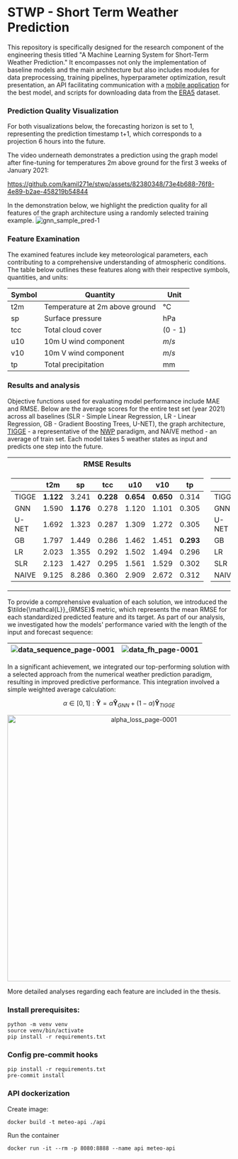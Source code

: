 # STWP - Short Term Weather Prediction


This repository is specifically designed for the research component of the engineering thesis titled "A Machine Learning System for Short-Term Weather Prediction." It encompasses not only the implementation of baseline models and the main architecture but also includes modules for data preprocessing, training pipelines, hyperparameter optimization, result presentation, an API facilitating communication with a [mobile application](https://github.com/JaJasiok/meteo-mind/) for the best model, and scripts for downloading data from the [ERA5](https://cds.climate.copernicus.eu/cdsapp#!/dataset/reanalysis-era5-single-levels) dataset.

### Prediction Quality Visualization
For both visualizations below, the forecasting horizon is set to 1, representing the prediction timestamp t+1, which corresponds to a projection 6 hours into the future.

The video underneath demonstrates a prediction using the graph model after fine-tuning for temperatures 2m above ground for the first 3 weeks of January 2021:

https://github.com/kamil271e/stwp/assets/82380348/73e4b688-76f8-4e89-b2ae-458219b54844

In the demonstration below, we highlight the prediction quality for all features of the graph architecture using a randomly selected training example.
![gnn_sample_pred-1](https://github.com/iwamaciek/stwp/assets/82380348/12a3a40e-4baa-4274-807d-fa742fa7d710)

### Feature Examination
The examined features include key meteorological parameters, each contributing to a comprehensive understanding of atmospheric conditions. The table below outlines these features along with their respective symbols, quantities, and units:

| Symbol | Quantity                             | Unit     |
| ------ | ------------------------------------ | -------- |
| t2m    | Temperature at 2m above ground       | °C       |
| sp     | Surface pressure                     | hPa      |
| tcc    | Total cloud cover                    | (0 - 1)  |
| u10    | 10m U wind component                 | $m/s$    |
| v10    | 10m V wind component                 | $m/s$    |
| tp     | Total precipitation                  | mm       |

### Results and analysis
Objective functions used for evaluating model performance include MAE and RMSE. Below are the average scores for the entire test set (year 2021) across all baselines (SLR - Simple Linear Regression, LR - Linear Regression, GB - Gradient Boosting Trees, U-NET), the graph architecture, [TIGGE](https://www.ecmwf.int/en/research/projects/tigge) - a representative of the [NWP](https://www.weather.gov/media/ajk/brochures/NumericalWeatherPrediction.pdf) paradigm, and NAIVE method - an average of train set. Each model takes 5 weather states as input and predicts one step into the future.
<table>
<tr><th>RMSE Results</th><th>MAE Results</th></tr>
<tr><td>

|        | t2m   | sp    | tcc   | u10   | v10   | tp    |
|--------|-------|-------|-------|-------|-------|-------|
| TIGGE  | **1.122** | 3.241 | **0.228** | **0.654** | **0.650** | 0.314 |
| GNN    | 1.590 | **1.176** | 0.278 | 1.120 | 1.101 | 0.305 |
| U-NET  | 1.692 | 1.323 | 0.287 | 1.309 | 1.272 | 0.305 |
| GB     | 1.797 | 1.449 | 0.286 | 1.462 | 1.451 | **0.293** |
| LR     | 2.023 | 1.355 | 0.292 | 1.502 | 1.494 | 0.296 |
| SLR    | 2.123 | 1.427 | 0.295 | 1.561 | 1.529 | 0.302 |
| NAIVE  | 9.125 | 8.286 | 0.360 | 2.909 | 2.672 | 0.312 |

</td><td>

|        | t2m   | sp    | tcc   | u10   | v10   | tp    |
|--------|-------|-------|-------|-------|-------|-------|
| TIGGE  | **0.816** | 1.710 | **0.135** | **0.472** | **0.470** | **0.081** |
| GNN    | 1.188 | **0.880** | 0.186 | 0.820 | 0.807 | **0.081** |
| U-NET  | 1.270 | 0.994 | 0.194 | 0.977 | 0.937 | 0.082 |
| GB     | 1.319 | 1.062 | 0.228 | 1.078 | 1.071 | 0.104 |
| LR     | 1.530 | 0.990 | 0.237 | 1.117 | 1.103 | 0.114 |
| SLR    | 1.584 | 1.041 | 0.242 | 1.147 | 1.132 | 0.116 |
| NAIVE  | 7.608 | 6.517 | 0.324 | 2.267 | 2.131 | 0.123 |

</td></tr> </table>

To provide a comprehensive evaluation of each solution, we introduced the $\tilde{\mathcal{L}}_{RMSE}$ metric, which represents the mean RMSE for each standardized predicted feature and its target. As part of our analysis, we investigated how the models' performance varied with the length of the input and forecast sequence:

![data_sequence_page-0001](https://github.com/kamil271e/stwp/assets/82380348/c2bed9a9-1493-48f9-9778-9c2125f169df) | ![data_fh_page-0001](https://github.com/kamil271e/stwp/assets/82380348/8b6eace3-57bf-4196-a470-745b9116197b)
:---------------------:|:---------------------:

In a significant achievement, we integrated our top-performing solution with a selected approach from the numerical weather prediction paradigm, resulting in improved predictive performance. This integration involved a simple weighted average calculation: 
```math
\alpha \in [0,1]: \mathbf{\hat{Y}} = \alpha \mathbf{\hat{Y}}_{GNN} + (1 - \alpha) \mathbf{\hat{Y}}_{TIGGE}
```
<p align="center">
  <img src="https://github.com/kamil271e/stwp/assets/82380348/6c9fbcb8-e988-4f1e-a205-ccfe22cbe4f9" alt="alpha_loss_page-0001" width="600">
</p>
 
More detailed analyses regarding each feature are included in the thesis.


### Install prerequisites:
```shell
python -m venv venv
source venv/bin/activate
pip install -r requirements.txt
```

### Config pre-commit hooks
<!-- Instruction [here](pre-commit-instruction.md). -->
```shell
pip install -r requirements.txt
pre-commit install
```

### API dockerization
Create image:
```shell
docker build -t meteo-api ./api
```
Run the container
```shell
docker run -it --rm -p 8080:8888 --name api meteo-api
```
